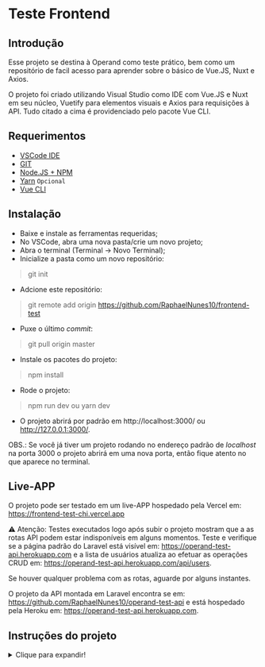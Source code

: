 # Teste Frontend

## Introdução

Esse projeto se destina à Operand como teste prático, bem como um repositório de facil acesso para aprender sobre o básico de Vue.JS, Nuxt e Axios.

O projeto foi criado utilizando Visual Studio como IDE com Vue.JS e Nuxt em seu núcleo, Vuetify para elementos visuais e Axios para requisições à API.
Tudo citado a cima é providenciado pelo pacote Vue CLI.

## Requerimentos

- [VSCode IDE](https://code.visualstudio.com/Download)
- [GIT](https://git-scm.com/downloads)
- [Node.JS + NPM](https://nodejs.org/en/download/)
- [Yarn](https://classic.yarnpkg.com/en/docs/install#windows-stable) `Opcional`
- [Vue CLI](https://cli.vuejs.org)

## Instalação

- Baixe e instale as ferramentas requeridas;
- No VSCode, abra uma nova pasta/crie um novo projeto;
- Abra o terminal (Terminal -> Novo Terminal);
- Inicialize a pasta como um novo repositório:

> git init

- Adcione este repositório:

> git remote add origin https://github.com/RaphaelNunes10/frontend-test

- Puxe o último _commit_:

> git pull origin master

- Instale os pacotes do projeto:

> npm install

- Rode o projeto:

> npm run dev
> ou
> yarn dev

- O projeto abrirá por padrão em http://localhost:3000/ ou http://127.0.0.1:3000/.

OBS.: Se você já tiver um projeto rodando no endereço padrão de _localhost_ na porta 3000 o projeto abrirá em uma nova porta, então fique atento no que aparece no terminal.

## Live-APP

O projeto pode ser testado em um live-APP hospedado pela Vercel em: https://frontend-test-chi.vercel.app

⚠️ Atenção: Testes executados logo após subir o projeto mostram que a as rotas API podem estar indisponíveis em alguns momentos. Teste e verifique se a página padrão do Laravel está visível em: https://operand-test-api.herokuapp.com e a lista de usuários atualiza ao efetuar as operações CRUD em: https://operand-test-api.herokuapp.com/api/users.

Se houver qualquer problema com as rotas, aguarde por alguns instantes.

O projeto da API montada em Laravel encontra se em: https://github.com/RaphaelNunes10/operand-test-api e está hospedado pela Heroku em: https://operand-test-api.herokuapp.com.

## Instruções do projeto

<details>

  <summary>Clique para expandir!</summary>

## 💻 Hello Dev

Para você que está participando do processo de seleção para a vaga de Desenvolvedor(a) Front-end, ou apenas quer deixar seu projeto em nossa base para futuras vagas.

Segue abaixo orientações para esta etapa do processo de seleção:

## 🍴 Fazer um Fork deste projeto

## ⚙️ Criar um projeto utilizando Vue Cli com as seguintes configurações

- Vue 2.x
- Babel
- Router
- Vuex
- CSS Pre-processors, Linter
- Vue Router
  - History Mode
- CSS Pre-processors
  - Sass/Scss (with node-sass)
- Linter
  - Stardand config
  - Lint on save
- Config files
  - Dedicated config files

## 🧾 Detalhes do projeto

- Para o projeto você pode utilizar um framework ou criar seus próprios componentes e estilos
- Crie um CRUD de usuários

## 🤯 Diferenciais

- Persistência dos dados (Firebase, Localstorage)
- Hospedagem da aplicação em algum serviço gratuito
- Organização nos commits
- Componentização dos elementos (que podem ser reutilizados)
- Clean Code
- Indentação / Organização nos códigos e templates
- README organizado e detalhado

## 📨 Fazer um PR (Pull Request) com o código finalizado

</details>
